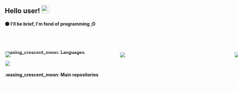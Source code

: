 ## Hello user! <img src="https://raw.githubusercontent.com/zluvsand/zluvsand/master/wave.gif" height="25px" width="25px">

#### :new_moon: I'll be brief, I'm fond of programming ;D

<br>
<br>

<h4>:waxing_crescent_moon: Languages</h4>
<img src="https://github-readme-stats.vercel.app/api/top-langs?username=ivanchapler&layout=compact&theme=dark"/>

<br>

<h4>:waxing_crescent_moon: Main repositories</h4>
<div style="display:flex; margin-top:-100px;">
  <img src="https://github-readme-stats.vercel.app/api/pin/?username=ivanchapler&repo=cryptonomicon-vue&theme=dark" style="
    width: 360px;
    height: 117px;
    outline: solid white 1.5px;
    border-radius: 5px;
    outline-offset: -1.5px;
    object-fit: cover;
    object-position: left;
    "/>
  <img src="https://github-readme-stats.vercel.app/api/pin/?username=ivanchapler&repo=minesweeper-vue&theme=dark" style="
    width: 360px;
    height: 117px;
    outline: solid white 1.5px;
    border-radius: 5px;
    outline-offset: -1.5px;
    object-fit: cover;
    object-position: left;
    "/>
  <img src="https://github-readme-stats.vercel.app/api/pin/?username=ivanchapler&repo=fighting-game&theme=dark" style="
    width: 360px;
    height: 117px;
    outline: solid white 1.5px;
    border-radius: 5px;
    outline-offset: -1.5px;
    object-fit: cover;
    object-position: left;
    "/>
  <img src="https://github-readme-stats.vercel.app/api/pin/?username=ivanchapler&repo=pulse-monitors&theme=dark" style="
    width: 360px;
    height: 117px;
    outline: solid white 1.5px;
    border-radius: 5px;
    outline-offset: -1.5px;
    object-fit: cover;
    object-position: left;
    "/>
</div>


